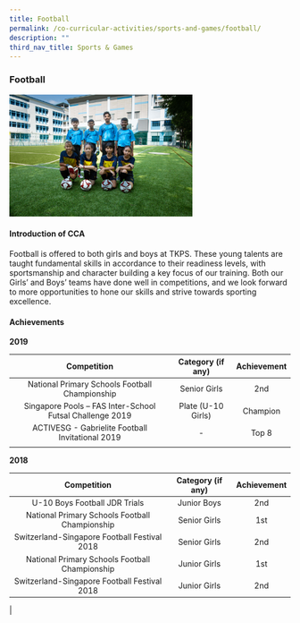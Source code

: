 ```yaml
---
title: Football
permalink: /co-curricular-activities/sports-and-games/football/
description: ""
third_nav_title: Sports & Games
---
```

### **Football**
<img src="/images/sports2.jpg" style="width:65%">

#### **Introduction of CCA**
Football is offered to both girls and boys at TKPS. These young talents are taught fundamental skills in accordance to their readiness levels, with sportsmanship and character building a key focus of our training. Both our Girls’ and Boys’ teams have done well in competitions, and we look forward to more opportunities to hone our skills and strive towards sporting excellence.

#### **Achievements**
**2019**

| Competition | Category (if any) | Achievement |
|:---:|:---:|:---:|
| National Primary Schools Football Championship | Senior Girls | 2nd |
| Singapore Pools – FAS Inter-School Futsal Challenge 2019 | Plate (U-10 Girls) | Champion |
| ACTIVESG - Gabrielite Football Invitational 2019 | - | Top 8 |
|  |  |  |

**2018**

| Competition | Category (if any) | Achievement |
|:---:|:---:|:---:|
| U-10 Boys Football JDR Trials | Junior Boys | 2nd |
| National Primary Schools Football Championship | Senior Girls | 1st |
| Switzerland-Singapore Football Festival 2018 | Senior Girls | 2nd |
| National Primary Schools Football Championship | Junior Girls | 1st |
| Switzerland-Singapore Football Festival 2018 | Junior Girls | 2nd |
|